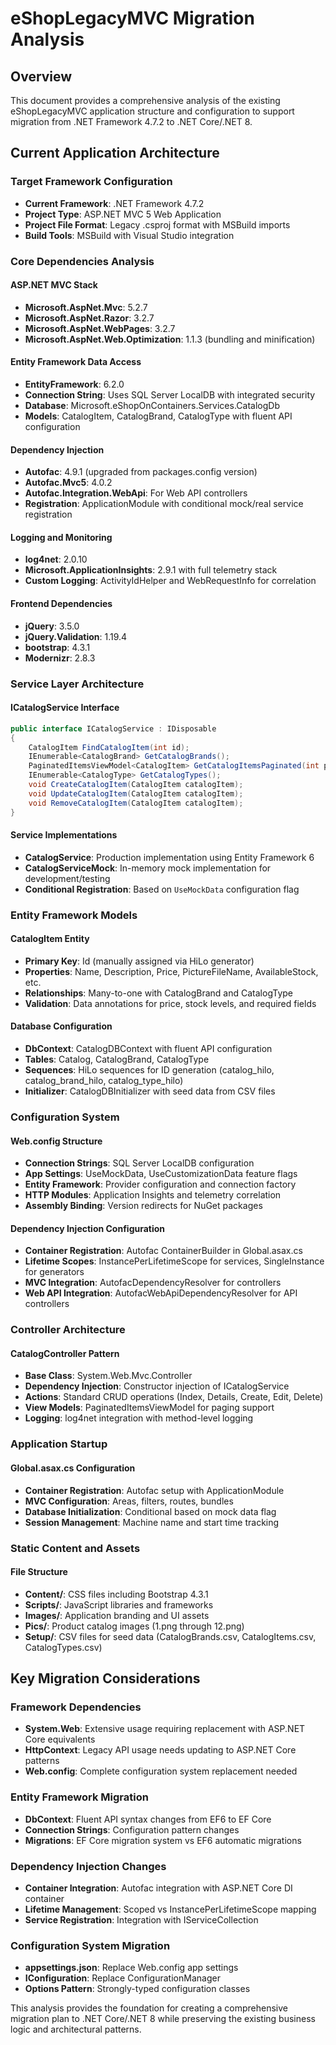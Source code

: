# eShopLegacyMVC Migration Analysis

## Overview
This document provides a comprehensive analysis of the existing eShopLegacyMVC application structure and configuration to support migration from .NET Framework 4.7.2 to .NET Core/.NET 8.

## Current Application Architecture

### Target Framework Configuration
- **Current Framework**: .NET Framework 4.7.2
- **Project Type**: ASP.NET MVC 5 Web Application
- **Project File Format**: Legacy .csproj format with MSBuild imports
- **Build Tools**: MSBuild with Visual Studio integration

### Core Dependencies Analysis

#### ASP.NET MVC Stack
- **Microsoft.AspNet.Mvc**: 5.2.7
- **Microsoft.AspNet.Razor**: 3.2.7  
- **Microsoft.AspNet.WebPages**: 3.2.7
- **Microsoft.AspNet.Web.Optimization**: 1.1.3 (bundling and minification)

#### Entity Framework Data Access
- **EntityFramework**: 6.2.0
- **Connection String**: Uses SQL Server LocalDB with integrated security
- **Database**: Microsoft.eShopOnContainers.Services.CatalogDb
- **Models**: CatalogItem, CatalogBrand, CatalogType with fluent API configuration

#### Dependency Injection
- **Autofac**: 4.9.1 (upgraded from packages.config version)
- **Autofac.Mvc5**: 4.0.2
- **Autofac.Integration.WebApi**: For Web API controllers
- **Registration**: ApplicationModule with conditional mock/real service registration

#### Logging and Monitoring
- **log4net**: 2.0.10
- **Microsoft.ApplicationInsights**: 2.9.1 with full telemetry stack
- **Custom Logging**: ActivityIdHelper and WebRequestInfo for correlation

#### Frontend Dependencies
- **jQuery**: 3.5.0
- **jQuery.Validation**: 1.19.4
- **bootstrap**: 4.3.1
- **Modernizr**: 2.8.3

### Service Layer Architecture

#### ICatalogService Interface
```csharp
public interface ICatalogService : IDisposable
{
    CatalogItem FindCatalogItem(int id);
    IEnumerable<CatalogBrand> GetCatalogBrands();
    PaginatedItemsViewModel<CatalogItem> GetCatalogItemsPaginated(int pageSize, int pageIndex);
    IEnumerable<CatalogType> GetCatalogTypes();
    void CreateCatalogItem(CatalogItem catalogItem);
    void UpdateCatalogItem(CatalogItem catalogItem);
    void RemoveCatalogItem(CatalogItem catalogItem);
}
```

#### Service Implementations
- **CatalogService**: Production implementation using Entity Framework 6
- **CatalogServiceMock**: In-memory mock implementation for development/testing
- **Conditional Registration**: Based on `UseMockData` configuration flag

### Entity Framework Models

#### CatalogItem Entity
- **Primary Key**: Id (manually assigned via HiLo generator)
- **Properties**: Name, Description, Price, PictureFileName, AvailableStock, etc.
- **Relationships**: Many-to-one with CatalogBrand and CatalogType
- **Validation**: Data annotations for price, stock levels, and required fields

#### Database Configuration
- **DbContext**: CatalogDBContext with fluent API configuration
- **Tables**: Catalog, CatalogBrand, CatalogType
- **Sequences**: HiLo sequences for ID generation (catalog_hilo, catalog_brand_hilo, catalog_type_hilo)
- **Initializer**: CatalogDBInitializer with seed data from CSV files

### Configuration System

#### Web.config Structure
- **Connection Strings**: SQL Server LocalDB configuration
- **App Settings**: UseMockData, UseCustomizationData feature flags
- **Entity Framework**: Provider configuration and connection factory
- **HTTP Modules**: Application Insights and telemetry correlation
- **Assembly Binding**: Version redirects for NuGet packages

#### Dependency Injection Configuration
- **Container Registration**: Autofac ContainerBuilder in Global.asax.cs
- **Lifetime Scopes**: InstancePerLifetimeScope for services, SingleInstance for generators
- **MVC Integration**: AutofacDependencyResolver for controllers
- **Web API Integration**: AutofacWebApiDependencyResolver for API controllers

### Controller Architecture

#### CatalogController Pattern
- **Base Class**: System.Web.Mvc.Controller
- **Dependency Injection**: Constructor injection of ICatalogService
- **Actions**: Standard CRUD operations (Index, Details, Create, Edit, Delete)
- **View Models**: PaginatedItemsViewModel for paging support
- **Logging**: log4net integration with method-level logging

### Application Startup

#### Global.asax.cs Configuration
- **Container Registration**: Autofac setup with ApplicationModule
- **MVC Configuration**: Areas, filters, routes, bundles
- **Database Initialization**: Conditional based on mock data flag
- **Session Management**: Machine name and start time tracking

### Static Content and Assets

#### File Structure
- **Content/**: CSS files including Bootstrap 4.3.1
- **Scripts/**: JavaScript libraries and frameworks
- **Images/**: Application branding and UI assets
- **Pics/**: Product catalog images (1.png through 12.png)
- **Setup/**: CSV files for seed data (CatalogBrands.csv, CatalogItems.csv, CatalogTypes.csv)

## Key Migration Considerations

### Framework Dependencies
- **System.Web**: Extensive usage requiring replacement with ASP.NET Core equivalents
- **HttpContext**: Legacy API usage needs updating to ASP.NET Core patterns
- **Web.config**: Complete configuration system replacement needed

### Entity Framework Migration
- **DbContext**: Fluent API syntax changes from EF6 to EF Core
- **Connection Strings**: Configuration pattern changes
- **Migrations**: EF Core migration system vs EF6 automatic migrations

### Dependency Injection Changes
- **Container Integration**: Autofac integration with ASP.NET Core DI container
- **Lifetime Management**: Scoped vs InstancePerLifetimeScope mapping
- **Service Registration**: Integration with IServiceCollection

### Configuration System Migration
- **appsettings.json**: Replace Web.config app settings
- **IConfiguration**: Replace ConfigurationManager
- **Options Pattern**: Strongly-typed configuration classes

This analysis provides the foundation for creating a comprehensive migration plan to .NET Core/.NET 8 while preserving the existing business logic and architectural patterns.
